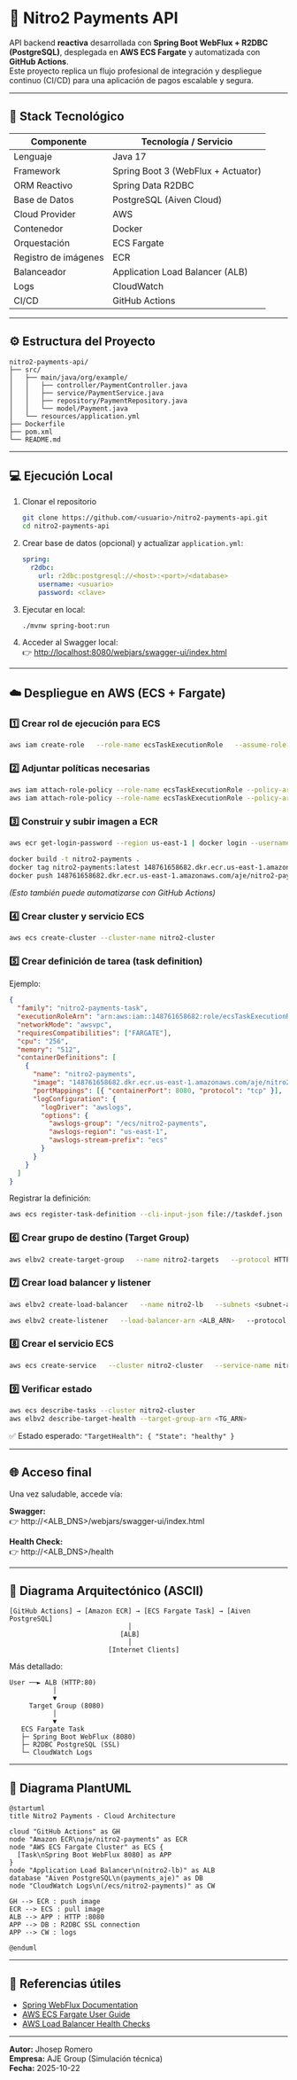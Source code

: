 # 🚀 Nitro2 Payments API

API backend **reactiva** desarrollada con **Spring Boot WebFlux + R2DBC (PostgreSQL)**, desplegada en **AWS ECS Fargate** y automatizada con **GitHub Actions**.  
Este proyecto replica un flujo profesional de integración y despliegue continuo (CI/CD) para una aplicación de pagos escalable y segura.

---

## 🧩 Stack Tecnológico

| Componente | Tecnología / Servicio |
|-------------|------------------------|
| Lenguaje | Java 17 |
| Framework | Spring Boot 3 (WebFlux + Actuator) |
| ORM Reactivo | Spring Data R2DBC |
| Base de Datos | PostgreSQL (Aiven Cloud) |
| Cloud Provider | AWS |
| Contenedor | Docker |
| Orquestación | ECS Fargate |
| Registro de imágenes | ECR |
| Balanceador | Application Load Balancer (ALB) |
| Logs | CloudWatch |
| CI/CD | GitHub Actions |

---

## ⚙️ Estructura del Proyecto

```
nitro2-payments-api/
├── src/
│   ├── main/java/org/example/
│   │   ├── controller/PaymentController.java
│   │   ├── service/PaymentService.java
│   │   ├── repository/PaymentRepository.java
│   │   └── model/Payment.java
│   └── resources/application.yml
├── Dockerfile
├── pom.xml
└── README.md
```

---

## 💻 Ejecución Local

1. Clonar el repositorio
   ```bash
   git clone https://github.com/<usuario>/nitro2-payments-api.git
   cd nitro2-payments-api
   ```

2. Crear base de datos (opcional) y actualizar `application.yml`:
   ```yaml
   spring:
     r2dbc:
       url: r2dbc:postgresql://<host>:<port>/<database>
       username: <usuario>
       password: <clave>
   ```

3. Ejecutar en local:
   ```bash
   ./mvnw spring-boot:run
   ```

4. Acceder al Swagger local:  
   👉 [http://localhost:8080/webjars/swagger-ui/index.html](http://localhost:8080/webjars/swagger-ui/index.html)

---

## ☁️ Despliegue en AWS (ECS + Fargate)

### 1️⃣ Crear rol de ejecución para ECS

```bash
aws iam create-role   --role-name ecsTaskExecutionRole   --assume-role-policy-document file://trust-policy.json
```

### 2️⃣ Adjuntar políticas necesarias

```bash
aws iam attach-role-policy --role-name ecsTaskExecutionRole --policy-arn arn:aws:iam::aws:policy/service-role/AmazonECSTaskExecutionRolePolicy
aws iam attach-role-policy --role-name ecsTaskExecutionRole --policy-arn arn:aws:iam::aws:policy/CloudWatchLogsFullAccess
```

### 3️⃣ Construir y subir imagen a ECR

```bash
aws ecr get-login-password --region us-east-1 | docker login --username AWS --password-stdin 148761658682.dkr.ecr.us-east-1.amazonaws.com

docker build -t nitro2-payments .
docker tag nitro2-payments:latest 148761658682.dkr.ecr.us-east-1.amazonaws.com/aje/nitro2-payments:latest
docker push 148761658682.dkr.ecr.us-east-1.amazonaws.com/aje/nitro2-payments:latest
```

*(Esto también puede automatizarse con GitHub Actions)*

### 4️⃣ Crear cluster y servicio ECS

```bash
aws ecs create-cluster --cluster-name nitro2-cluster
```

### 5️⃣ Crear definición de tarea (task definition)

Ejemplo:
```json
{
  "family": "nitro2-payments-task",
  "executionRoleArn": "arn:aws:iam::148761658682:role/ecsTaskExecutionRole",
  "networkMode": "awsvpc",
  "requiresCompatibilities": ["FARGATE"],
  "cpu": "256",
  "memory": "512",
  "containerDefinitions": [
    {
      "name": "nitro2-payments",
      "image": "148761658682.dkr.ecr.us-east-1.amazonaws.com/aje/nitro2-payments:latest",
      "portMappings": [{ "containerPort": 8080, "protocol": "tcp" }],
      "logConfiguration": {
        "logDriver": "awslogs",
        "options": {
          "awslogs-group": "/ecs/nitro2-payments",
          "awslogs-region": "us-east-1",
          "awslogs-stream-prefix": "ecs"
        }
      }
    }
  ]
}
```

Registrar la definición:
```bash
aws ecs register-task-definition --cli-input-json file://taskdef.json
```

### 6️⃣ Crear grupo de destino (Target Group)

```bash
aws elbv2 create-target-group   --name nitro2-targets   --protocol HTTP   --port 8080   --vpc-id <VPC_ID>   --target-type ip   --health-check-path "/health"   --health-check-port "8080"
```

### 7️⃣ Crear load balancer y listener

```bash
aws elbv2 create-load-balancer   --name nitro2-lb   --subnets <subnet-a> <subnet-b>   --security-groups <sg-id>

aws elbv2 create-listener   --load-balancer-arn <ALB_ARN>   --protocol HTTP   --port 80   --default-actions Type=forward,TargetGroupArn=<TG_ARN>
```

### 8️⃣ Crear el servicio ECS

```bash
aws ecs create-service   --cluster nitro2-cluster   --service-name nitro2-service   --task-definition nitro2-payments-task   --desired-count 1   --launch-type FARGATE   --network-configuration "awsvpcConfiguration={subnets=[<subnet-a>,<subnet-b>],securityGroups=[<sg-id>],assignPublicIp=ENABLED}"   --load-balancers "targetGroupArn=<TG_ARN>,containerName=nitro2-payments,containerPort=8080"
```

### 9️⃣ Verificar estado

```bash
aws ecs describe-tasks --cluster nitro2-cluster
aws elbv2 describe-target-health --target-group-arn <TG_ARN>
```

✅ Estado esperado: `"TargetHealth": { "State": "healthy" }`

---

## 🌐 Acceso final

Una vez saludable, accede vía:

**Swagger:**  
👉 http://<ALB_DNS>/webjars/swagger-ui/index.html

**Health Check:**  
👉 http://<ALB_DNS>/health

---

## 🧱 Diagrama Arquitectónico (ASCII)

```
[GitHub Actions] → [Amazon ECR] → [ECS Fargate Task] → [Aiven PostgreSQL]
                              │
                            [ALB]
                              │
                         [Internet Clients]
```

Más detallado:

```
User ──► ALB (HTTP:80)
           │
           ▼
     Target Group (8080)
           │
           ▼
   ECS Fargate Task
   ├─ Spring Boot WebFlux (8080)
   ├─ R2DBC PostgreSQL (SSL)
   └─ CloudWatch Logs
```

---

## 🧩 Diagrama PlantUML

```plantuml
@startuml
title Nitro2 Payments - Cloud Architecture

cloud "GitHub Actions" as GH
node "Amazon ECR\naje/nitro2-payments" as ECR
node "AWS ECS Fargate Cluster" as ECS {
  [Task\nSpring Boot WebFlux 8080] as APP
}
node "Application Load Balancer\n(nitro2-lb)" as ALB
database "Aiven PostgreSQL\n(payments_aje)" as DB
node "CloudWatch Logs\n(/ecs/nitro2-payments)" as CW

GH --> ECR : push image
ECR --> ECS : pull image
ALB --> APP : HTTP :8080
APP --> DB : R2DBC SSL connection
APP --> CW : logs

@enduml
```

---

## 🧾 Referencias útiles

- [Spring WebFlux Documentation](https://docs.spring.io/spring-framework/reference/web/webflux.html)
- [AWS ECS Fargate User Guide](https://docs.aws.amazon.com/AmazonECS/latest/developerguide/Welcome.html)
- [AWS Load Balancer Health Checks](https://docs.aws.amazon.com/elasticloadbalancing/latest/application/target-group-health-checks.html)

---

**Autor:** Jhosep Romero  
**Empresa:** AJE Group (Simulación técnica)  
**Fecha:** 2025-10-22
